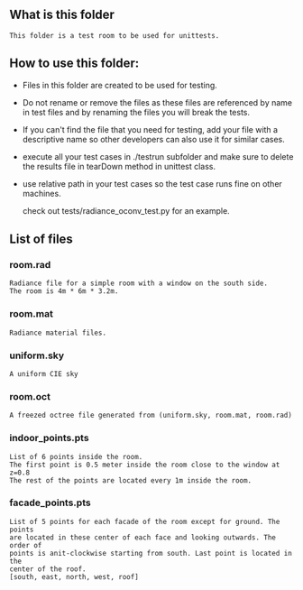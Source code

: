 ## What is this folder
    This folder is a test room to be used for unittests.

## How to use this folder:

- Files in this folder are created to be used for testing.
- Do not rename or remove the files as these files are referenced by name in
    test files and by renaming the files you will break the tests.
- If you can't find the file that you need for testing, add your file with a
    descriptive name so other developers can also use it for similar cases.
- execute all your test cases in ./testrun subfolder and make sure to delete
    the results file in tearDown method in unittest class.
- use relative path in your test cases so the test case runs fine on other
   machines.

   check out tests/radiance_oconv_test.py for an example.

## List of files

### room.rad
    Radiance file for a simple room with a window on the south side.
    The room is 4m * 6m * 3.2m.

### room.mat
    Radiance material files.

### uniform.sky
    A uniform CIE sky

### room.oct
    A freezed octree file generated from (uniform.sky, room.mat, room.rad)

### indoor_points.pts
    List of 6 points inside the room.
    The first point is 0.5 meter inside the room close to the window at z=0.8
    The rest of the points are located every 1m inside the room.

### facade_points.pts
    List of 5 points for each facade of the room except for ground. The points
    are located in these center of each face and looking outwards. The order of
    points is anit-clockwise starting from south. Last point is located in the
    center of the roof.
    [south, east, north, west, roof]
